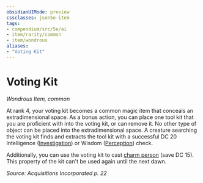 ```yaml
---
obsidianUIMode: preview
cssclasses: json5e-item
tags:
- compendium/src/5e/ai
- item/rarity/common
- item/wondrous
aliases: 
- "Voting Kit"
---
```

# Voting Kit
*Wondrous Item, common*  


At rank 4, your voting kit becomes a common magic item that conceals an extradimensional space. As a bonus action, you can place one tool kit that you are proficient with into the voting kit, or can remove it. No other type of object can be placed into the extradimensional space. A creature searching the voting kit finds and extracts the tool kit with a successful DC 20 Intelligence ([Investigation](/Systems/5e/rules/skills.md#Investigation)) or Wisdom ([Perception](/Systems/5e/rules/skills.md#Perception)) check.

Additionally, you can use the voting kit to cast [charm person](/Systems/5e/spells/charm-person.md) (save DC 15). This property of the kit can't be used again until the next dawn.

*Source: Acquisitions Incorporated p. 22*